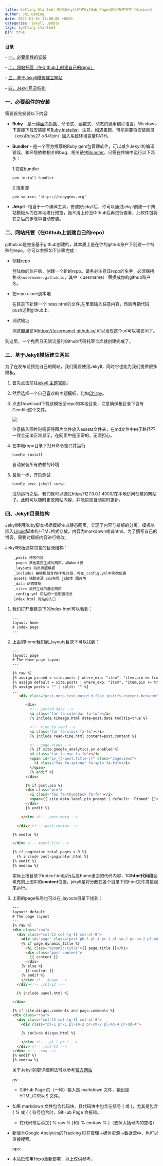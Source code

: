 ```yaml
---
title: Getting Started：使用Jekyll创建GitHub Pages站点搭建博客（Windows）
author: Shi Daming
date: 2021-03-01 17:00:00 +0800
categories: jekyll update
tags: [getting started]
pin: true
---
```

**目录**

\- [一、必要组件的安装](#一必要组件的安装)

\- [二、网站托管（在Github上创建自己的repo）](#二网站托管在github上创建自己的repo)

\- [三、基于Jekyll模板建立网站](#三基于jekyll模板建立网站)

\- [四、Jekyll目录结构](#四jekyll目录结构)

### 一、必要组件的安装

需要首先安装以下内容

- **Ruby** - [是一种面向对象]()、命令式、函数式、动态的通用编程语言。Windows下直接下载安装即可[Ruby installer](https://rubyinstaller.org/)。注意，如遇报错，可能需要将安装目录（xxx\Ruby27-x64\bin）加入系统环境变量PATH。

- **Bundler** - 是一个官方推荐的Ruby gem包管理软件，可以减少Jekyll的编译错误，和环境依赖相关的bug，相关链接[Bundler](https://bundler.io/)。只需在终端中运行以下两步：

  1.安装bundler

  ```
  gem install bundler
  ```

  2.指定源

  ```
  gem sources 'https://rubygems.org'
  ```

- **Jekyll** -相当于一个编译工具，安装好jekyll后，你可以通过jekyll创建一个网站模板从而在本地进行预览，而不用上传至Github后再进行查看，此软件包将在之后的步骤中自动安装。

### 二、网站托管（在Github上创建自己的repo）

github.io是完全基于github创建的，其本质上是在你的github账户下创建一个特殊的repo。你可以参照如下步骤完成：

- 创建repo

  登陆你的账户后，创建一个新的repo。请务必注意该repo的名字，必须保持格式`<username>.github.io`，其中 `<username） 替换成你的github账户名。

- 把repo clone到本地

  在目录下新建一个index.html的文件,在里面输入任意内容，然后再把代码push送到github上。

- 测试地址

  浏览器里访问<u>https://(username).github.io/</u>,可以发现这个url可以被访问了。

到这里，一个免费且无限流量的Github代码托管仓库就创建完成了。

### 三、基于Jekyll模板建立网站

为了在发布前预览自己的网站，我们需要使用Jekyll，同时它也能为我们提供很多模板。

1. 首先点击前往[jekyll 主题官网](http://jekyllthemes.org/)。

2. 然后选择一个自己喜欢的主题模板，比如[Chirpy](http://jekyllthemes.org/themes/jekyll-theme-chirpy/)。

3. 点击Download下载该模板至repo的本地目录，注意确保根目录下含有Gemfile这个文件。

   <img src="/images/QQ截图20210308194033.png"/>

   注意插入图片时需要将图片文件放入assets文件夹，在md文件中由于路径不一致会无法正常显示，在网页中是正常的，无须担心。

4. 在本地repo目录下打开命令窗口并运行

   ```
   bundle install
   ```

   自动安装所有依赖的环境

5. 最后一步，开启测试

   ```
   bundle exec jekyll serve
   ```

   成功运行之后，我们就可以通过http://127.0.0.1:4000/在本地访问创建的网站了。此时可以随时更改网站内容，并能实现自动实时更新。

### 四、Jekyll目录结构

​	Jekyll使用Ruby脚本根据模板生成静态网页，实现了内容与排版的分离。模板以嵌入[Liquid](https://shopify.github.io/liquid/)脚本的HTML格式存放。内容为markdown或者html。为了撰写自己的博客，需要对模板内容进行修改。

Jekyll模板通常包含的目录结构：

```
    _posts 博客内容
    _pages 其他需要生成的网页，如About页
    _layouts 网页排版模板
    _includes 被模板包含的HTML片段，可在_config.yml中修改位置
    assets 辅助资源 css布局 js脚本 图片等
    _data 动态数据
    _sites 最终生成的静态网页
    _config.yml 网站的一些配置信息
    index.html 网站的入口
```

1. 我们打开根目录下的index.html可以看到：

   ```html
   ---
   layout: home
   # Index page
   ---
   ```

2. 上面的home我们到_layouts目录下可以找到：

   ```html
   ---
   layout: page
   # The Home page layout
   ---
   
   {% raw %}
   {% assign pinned = site.posts | where_exp: "item", "item.pin == true"  %}
   {% assign default = site.posts | where_exp: "item", "item.pin != true"  %}
   {% assign posts = "" | split: "" %}
   ...
      <div class="post-meta text-muted d-flex justify-content-between">
   
         <div>
           <!-- posted date -->
           <i class="far fa-calendar fa-fw"></i>
           {% include timeago.html date=post.date tooltip=true %}
   
           <!-- time to read -->
           <i class="far fa-clock fa-fw"></i>
           {% include read-time.html content=post.content %}
   
           <!-- page views -->
           {% if site.google_analytics.pv.enabled %}
           <i class="far fa-eye fa-fw"></i>
           <span id="pv_{{-post.title-}}" class="pageviews">
             <i class="fas fa-spinner fa-spin fa-fw"></i>
           </span>
           {% endif %}
         </div>
   
         {% if post.pin %}
         <div class="pin">
           <i class="fas fa-thumbtack fa-fw"></i>
           <span>{{ site.data.label.pin_prompt | default: 'Pinned' }}</span>
         </div>
         {% endif %}
   
       </div> <!-- .post-meta -->
   
     </div> <!-- .post-review -->
   
   {% endfor %}
   
   </div> <!-- #post-list -->
   
   {% if paginator.total_pages > 0 %}
     {% include post-paginator.html %}
   {% endif %}
   {% endraw %}
   ```

   实际上根目录下index.html运行后是home里面的代码内容，1中**html代码段**会填充的上图中的**content**位置。jekyll是将分散在各个目录下的html文件拼接起来运行。

3. 上图的page布局也可以在_layouts目录下找到：

   ```html
   ---
   layout: default
   # The page layout
   ---
   {% raw %}
   <div class="row">
     <div class="col-12 col-lg-11 col-xl-8">
       <div id="page" class="post pb-5 pl-1 pr-1 pl-sm-2 pr-sm-2 pl-md-4 pr-md-4 mb-md-4">
       {% if page.dynamic_title %}
         <h1 class="dynamic-title">{{ page.title }}</h1>
         <div class="post-content">
           {{ content }}
         </div>
       {% else %}
         {{ content }}
       {% endif %}
       </div> <!-- #page -->
     </div><!-- .col-12 -->
   
     {% include panel.html %}
   
   </div>
   
   {% if site.disqus.comments and page.comments %}
   <div class="row">
     <div class="col-12 col-lg-11 col-xl-8">
       <div class="pl-1 pr-1 pl-sm-2 pr-sm-2 pl-md-4 pr-md-4">
   
       {% include disqus.html %}
   
       </div> <!-- .pl-1 pr-1 -->
     </div> <!-- .col-12 -->
   </div> <!-- .row -->
   {% endif %}
   {% endraw %}
   ```

   关于Jekyll的更详细用法可以参考[官方网站](http://jekyllcn.com/docs/home/)

   ps: 

   - GitHub Page 的（一种）输入是 markdown 文件，输出是 HTML/CSS/JS 文件。
- 如果 markdown 文件包含代码块，且代码块中包含花括号 { 或 }，尤其是包含 { % 或 { { 符号组合时，GitHub Page 会报错。
   - 在代码前后添加{ % raw % }和{ % endraw % }（去掉大括号内的空格）
   
- 新版本Google Analytics的Tracking ID在管理→媒体资源→数据流中，也可以直接搜索。

   pps:

- 本站已使用Hexo重新部署，以上仅供参考。